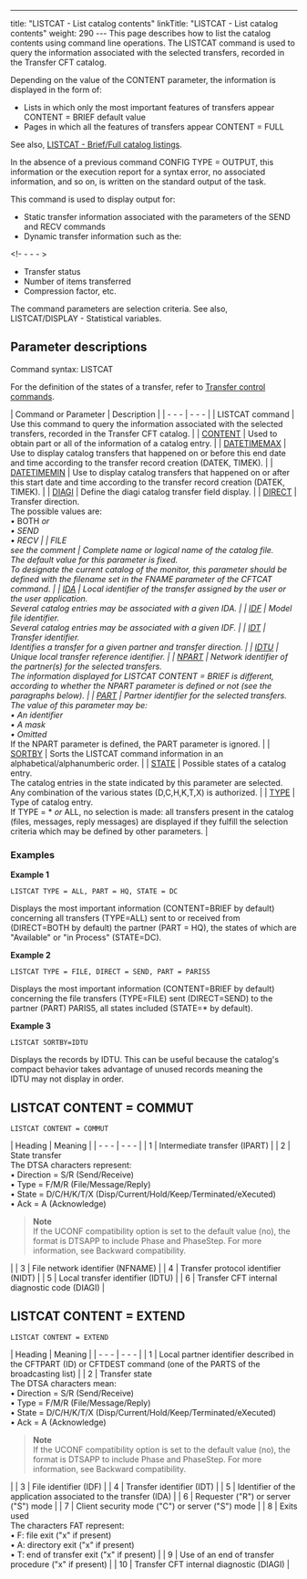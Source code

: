 ---
title: "LISTCAT - List catalog  contents"
linkTitle: "LISTCAT - List catalog contents"
weight: 290
--- This page describes how to list the catalog contents using command
line operations. The LISTCAT command is used to query the information
associated with the selected transfers, recorded in the Transfer CFT catalog.

Depending on the value of the CONTENT parameter, the information is
displayed in the form of:

- Lists in which
    only the most important features of transfers appear CONTENT = BRIEF default
    value
- Pages in which
    all the features of transfers appear CONTENT = FULL

See also, [LISTCAT - Brief/Full catalog listings](../brief_catalog_listing).

In the absence of a previous command CONFIG TYPE = OUTPUT, this information
or the execution report for a syntax error, no associated information,
and so on, is written on the standard output of the task.

This command is used to display output for:

- Static transfer
    information associated with the parameters of the SEND and RECV commands
- Dynamic transfer
    information such as the:

<!- - - - >

- Transfer status
- Number of items
    transferred
- Compression
    factor, etc.

The command parameters are selection criteria. See also, LISTCAT/DISPLAY - Statistical variables.

## Parameter descriptions

Command syntax: LISTCAT

For the definition of the states of a transfer,
refer to [Transfer control commands](../../../../concepts/transfer_command_overview/transfer_control_commands).

| Command or Parameter  | Description |
| - - - | - - - |
| LISTCAT command | Use this command to query the information associated with the selected transfers, recorded in the Transfer CFT catalog.  |
|  [CONTENT](../../../command_summary/parameter_intro/content)  | Used to obtain part or all of the information of a catalog entry. |
|  [DATETIMEMAX](../../../command_summary/parameter_intro/datetimemax)  | Use to display catalog transfers that happened on or before this end date and time according to the transfer record creation (DATEK, TIMEK).  |
|  [DATETIMEMIN](../../../command_summary/parameter_intro/datetimemin)  | Use to display catalog transfers that happened on or after this start date and time according to the transfer record creation (DATEK, TIMEK).  |
|  [DIAGI](../../../command_summary/parameter_intro/diagi)  | Define the diagi catalog transfer field display.  |
|  [DIRECT](../../../command_summary/parameter_intro/direct)  | Transfer direction.<br/> The possible values are:<br/> • BOTH *or* *<br/> • SEND<br/> • RECV |
|  FILE <br /> see the comment | Complete name or logical name of the catalog file.<br/> The default value for this parameter is fixed. <br/> To designate the current catalog of the monitor, this parameter should be defined with the filename set in the FNAME parameter of the CFTCAT command. |
|  [IDA](../../../command_summary/parameter_intro/ida#ida)  | Local identifier of the transfer assigned by the user or the user application.<br/> Several catalog entries may be associated with a given IDA. |
|  [IDF](../../../command_summary/parameter_intro/idf#idf_CFTCAT)  | Model file identifier.<br/> Several catalog entries may be associated with a given IDF. |
|  [IDT](../../../command_summary/parameter_intro/idu#idt)  | Transfer identifier.<br/> Identifies a transfer for a given partner and transfer direction. |
|  [IDTU](../../../command_summary/parameter_intro/idtu)  | Unique local transfer reference identifier. |
|  [NPART](../../../command_summary/parameter_intro/npart)  | Network identifier of the partner(s) for the selected transfers.<br/> The information displayed for LISTCAT CONTENT = BRIEF is different, according to whether the NPART parameter is defined or not (see the paragraphs below). |
|  [PART](../../../command_summary/parameter_intro/part)  | Partner identifier for the selected transfers.<br/> The value of this parameter may be:<br/> • An identifier<br/> • A mask<br/> • Omitted*<br/> If the NPART parameter is defined, the PART parameter is ignored. |
|  [SORTBY](../../../command_summary/parameter_intro/sortby)  | Sorts the LISTCAT command information in an alphabetical/alphanumberic order.  |
|  [STATE](../../../command_summary/parameter_intro/state) | Possible states of a catalog entry.<br/> The catalog entries in the state indicated by this parameter are selected. Any combination of the various states (D,C,H,K,T,X) is authorized. |
|  [TYPE](../../../command_summary/parameter_intro/type)  | Type of catalog entry.<br/> If TYPE = * *or* ALL, no selection is made: all transfers present in the catalog (files, messages, reply messages) are displayed if they fulfill the selection criteria which may be defined by other parameters. |

### Examples

****Example 1****

```
LISTCAT TYPE = ALL, PART = HQ, STATE = DC
```

Displays the most important information (CONTENT=BRIEF by default) concerning
all transfers (TYPE=ALL) sent to or received from (DIRECT=BOTH by default)
the partner (PART = HQ), the states of which are "Available"
or "in Process" (STATE=DC).

****Example 2****

```
LISTCAT TYPE = FILE, DIRECT = SEND, PART = PARIS5
```

Displays the most important information (CONTENT=BRIEF by default) concerning
the file transfers (TYPE=FILE) sent (DIRECT=SEND) to the partner (PART)
PARIS5, all states included (STATE=\* by default).

****<span id="sortby_example"></span>Example 3****

```
LISTCAT SORTBY=IDTU
```

Displays the records by IDTU. This can be useful because the catalog's compact behavior takes advantage of unused records meaning the IDTU may not display in order.

## LISTCAT CONTENT = COMMUT

`LISTCAT CONTENT = COMMUT`

| Heading  | Meaning  |
| - - - | - - - |
| 1  | Intermediate transfer (IPART)  |
| 2  | State transfer<br /> The DTSA characters represent:<br/> • Direction = S/R (Send/Receive)<br/> • Type = F/M/R (File/Message/Reply)<br/> • State = D/C/H/K/T/X (Disp/Current/Hold/Keep/Terminated/eXecuted)<br/> • Ack = A (Acknowledge)<br/> <blockquote> **Note**<br/> If the UCONF compatibility option is set to the default value (no), the format is DTSAPP to include Phase and PhaseStep. For more information, see Backward compatibility.<br/> </blockquote>  |
| 3  | File network identifier (NFNAME)  |
| 4  | Transfer protocol identifier (NIDT)  |
| 5  | Local transfer identifier (IDTU)  |
| 6  | Transfer CFT internal diagnostic code (DIAGI)  |

## LISTCAT CONTENT = EXTEND

`LISTCAT CONTENT = EXTEND `

| Heading  | Meaning  |
| - - - | - - - |
| 1  | Local partner identifier described in the CFTPART (ID) or CFTDEST command (one of the PARTS of the broadcasting list)  |
| 2  | Transfer state<br /> The DTSA characters mean:<br/> • Direction = S/R (Send/Receive)<br/> • Type = F/M/R (File/Message/Reply)<br/> • State = D/C/H/K/T/X (Disp/Current/Hold/Keep/Terminated/eXecuted)<br/> • Ack = A (Acknowledge)<br/> <blockquote> **Note**<br/> If the UCONF compatibility option is set to the default value (no), the format is DTSAPP to include Phase and PhaseStep. For more information, see Backward compatibility.<br/> </blockquote>  |
| 3  | File identifier (IDF)  |
| 4  | Transfer identifier (IDT)  |
| 5  | Identifier of the application associated to the transfer (IDA)  |
| 6  | Requester ("R") or server ("S") mode  |
| 7  | Client security mode ("C") or server ("S") mode  |
| 8  | Exits used<br /> The characters FAT represent:<br/> • F: file exit ("x" if present)<br/> • A: directory exit ("x" if present)<br/> • T: end of transfer exit ("x" if present) |
| 9  | Use of an end of transfer procedure ("x" if present)  |
| 10  | Transfer CFT internal diagnostic (DIAGI)  |

